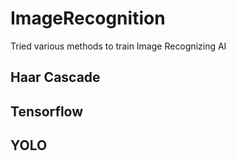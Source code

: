 # ImageRecognition
Tried various methods to train Image Recognizing AI
## Haar Cascade
## Tensorflow
## YOLO
